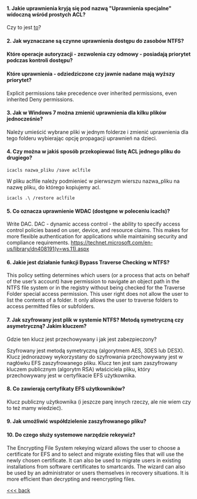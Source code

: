 
#### 1. Jakie uprawnienia kryją się pod nazwą "Uprawnienia specjalne" widoczną wśród prostych ACL?
Czy to jest [to](http://www.omnisecu.com/windows-2003/managing-files-and-folders/special-permissions.php)?
#### 2. Jak wyznaczane są czynne uprawnienia dostępu do zasobów NTFS? 
####    Które operacje autoryzacji - zezwolenia czy odmowy - posiadają priorytet podczas kontroli dostępu? 
####    Które uprawnienia - odziedziczone czy jawnie nadane mają wyższy priorytet?
Explicit permissions take precedence over inherited permissions, even inherited Deny permissions.
#### 3. Jak w Windows 7 można zmienić uprawnienia dla kilku plików jednocześnie?
Należy umieścić wybrane pliki w jednym folderze i zmienić uprawnienia dla tego folderu
wybierając opcję propagacji uprawnień na dzieci.
#### 4.  Czy można w jakiś sposób przekopiewać listę ACL jednego pliku do drugiego?
```	
icacls nazwa_pliku /save aclfile
```
W pliku aclfile należy podmienieć w pierwszym wierszu nazwa_pliku na nazwę pliku, do którego kopiujemy acl.
```
icacls .\ /restore aclfile
```
#### 5.  Co oznacza uprawnienie WDAC (dostępne w poleceniu icacls)?
Write DAC.
DAC - dynamic access control - the ability to specify access control policies based on user, device, 
and resource claims. This makes for more flexible authentication for applications 
while maintaining security and compliance requirements.
https://technet.microsoft.com/en-us/library/dn408191(v=ws.11).aspx	
#### 6.  Jakie jest działanie funkcji Bypass Traverse Checking w NTFS?
This policy setting determines which users (or a process that acts on behalf of the user’s account) 
have permission to navigate an object path in the NTFS file system or in the registry without being 
checked for the Traverse Folder special access permission. This user right does not allow the user 
to list the contents of a folder. It only allows the user to traverse folders to access permitted 
files or subfolders.
#### 7.  Jak szyfrowany jest plik w systemie NTFS? Metodą symetryczną czy asymetryczną? Jakim kluczem? 
Gdzie ten klucz jest przechowywany i jak jest zabezpieczony?
	
Szyfrowany jest metodą symetryczną (algorytmem AES, 3DES lub DESX). Klucz jednorazowy wykorzystany
do szyfrowania przechowywany jest w nagłówku EFS zaszyfrowanego pliku. Klucz ten jest sam zaszyfrowany
kluczem publicznym (algorytm RSA) właściciela pliku, który przechowywany jest w certyfikacie EFS użytkownika.	
#### 8.  Co zawierają certyfikaty EFS użytkowników?
Klucz publiczny użytkownika (i jeszcze parę innych rzeczy, ale nie wiem czy to też mamy wiedzieć).
#### 9.  Jak umożliwić współdzielenie zaszyfrowanego pliku?
#### 10. Do czego służy systemowe narzędzie rekeywiz?
The Encrypting File System rekeying wizard allows the user to choose a certificate for EFS 
and to select and migrate existing files that will use the newly chosen certificate. 
It can also be used to migrate users in existing installations from software certificates
to smartcards. The wizard can also be used by an administrator or users themselves 
in recovery situations. It is more efficient than decrypting and reencrypting files.

[<<< back](./Readme.md)
